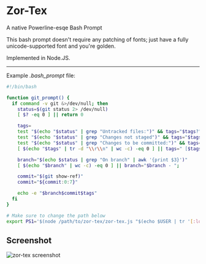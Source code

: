 # Zor-Tex
A native Powerline-esqe Bash Prompt

This bash prompt doesn't require any patching of fonts; just have a fully
unicode-supported font and you're golden.

Implemented in Node.JS.

---

Example *.bash_prompt* file:

~~~bash
#!/bin/bash

function git_prompt() {
  if command -v git &>/dev/null; then
    status=$(git status 2> /dev/null)
    [ $? -eq 0 ] || return 0

    tags=
    test "$(echo "$status" | grep "Untracked files:")" && tags="$tags?"
    test "$(echo "$status" | grep "Changes not staged")" && tags="$tags!"
    test "$(echo "$status" | grep "Changes to be committed:")" && tags="$tags+"
    [ $(echo "$tags" | tr -d "\\r\\n" | wc -c) -eq 0 ] || tags=" [$tags]";

    branch="$(echo $status | grep "On branch" | awk '{print $3}')"
    [ $(echo "$branch" | wc -c) -eq 0 ] || branch="$branch - ";

    commit="$(git show-ref)"
    commit="${commit:0:7}"

    echo -e "$branch$commit$tags"
  fi
}

# Make sure to change the path below
export PS1='$(node /path/to/zor-tex/zor-tex.js "$(echo $USER | tr '[:lower:]' '[:upper:]')" "\w" "$(git_prompt)" "$(date +"%a %b %d, %R")")\n$ '
~~~

## Screenshot
![zor-tex screenshot](http://i.imgur.com/D31yvJy.png?1)
